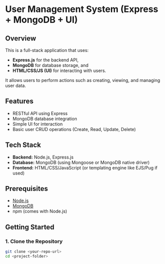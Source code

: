 # User Management System (Express + MongoDB + UI)

## Overview

This is a full-stack application that uses:
- **Express.js** for the backend API,
- **MongoDB** for database storage, and
- **HTML/CSS/JS (UI)** for interacting with users.

It allows users to perform actions such as creating, viewing, and managing user data.

## Features

- RESTful API using Express
- MongoDB database integration
- Simple UI for interaction
- Basic user CRUD operations (Create, Read, Update, Delete)

## Tech Stack

- **Backend:** Node.js, Express.js
- **Database:** MongoDB (using Mongoose or MongoDB native driver)
- **Frontend:** HTML/CSS/JavaScript (or templating engine like EJS/Pug if used)

## Prerequisites

- [Node.js](https://nodejs.org/)
- [MongoDB](https://www.mongodb.com/try/download/community)
- npm (comes with Node.js)

## Getting Started

### 1. Clone the Repository

```bash
git clone <your-repo-url>
cd <project-folder>
